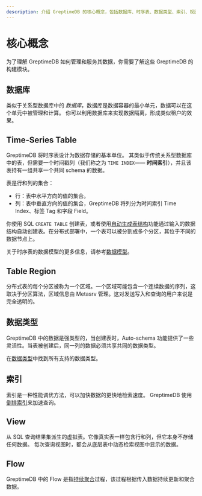 ```yaml
---
description: 介绍 GreptimeDB 的核心概念，包括数据库、时序表、数据类型、索引、视图和 Flow 等。
---
```


# 核心概念

为了理解 GreptimeDB 如何管理和服务其数据，你需要了解这些 GreptimeDB 的构建模块。

## 数据库

类似于关系型数据库中的 _数据库_，数据库是数据容器的最小单元，数据可以在这个单元中被管理和计算。
你可以利用数据库来实现数据隔离，形成类似租户的效果。

## Time-Series Table

GreptimeDB 将时序表设计为数据存储的基本单位。
其类似于传统关系型数据库中的表，但需要一个时间戳列（我们称之为 `TIME INDEX`—— **时间索引**），并且该表持有一组共享一个共同 schema 的数据。

表是行和列的集合：

* 行：表中水平方向的值的集合。
* 列：表中垂直方向的值的集合，GreptimeDB 将列分为时间索引 Time Index、标签 Tag 和字段 Field。

你使用 SQL `CREATE TABLE` 创建表，或者使用[自动生成表结构](/user-guide/ingest-data/overview.md#自动生成表结构)功能通过输入的数据结构自动创建表。在分布式部署中，一个表可以被分割成多个分区，其位于不同的数据节点上。

关于时序表的数据模型的更多信息，请参考[数据模型](./data-model.md)。

## Table Region

分布式表的每个分区被称为一个区域。一个区域可能包含一个连续数据的序列，这取决于分区算法，区域信息由 Metasrv 管理。这对发送写入和查询的用户来说是完全透明的。

## 数据类型

GreptimeDB 中的数据是强类型的，当创建表时，Auto-schema 功能提供了一些灵活性。当表被创建后，同一列的数据必须共享共同的数据类型。

在[数据类型](/reference/sql/data-types.md)中找到所有支持的数据类型。

## 索引

索引是一种性能调优方法，可以加快数据的更快地检索速度。
GreptimeDB 使用[倒排索引](/contributor-guide/datanode/data-persistence-indexing.md#倒排索引)来加速查询。

## View

从 SQL 查询结果集派生的虚拟表。它像真实表一样包含行和列，但它本身不存储任何数据。
每次查询视图时，都会从底层表中动态检索视图中显示的数据。

## Flow

GreptimeDB 中的 Flow 是指[持续聚合](/user-guide/continuous-aggregation/overview.md)过程，该过程根据传入数据持续更新和聚合数据。
